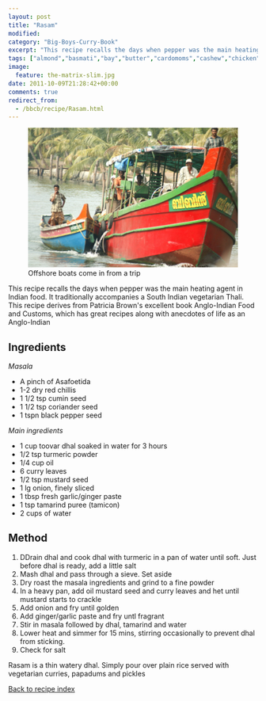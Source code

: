 ```yaml
---
layout: post
title: "Rasam"
modified:
category: "Big-Boys-Curry-Book"
excerpt: "This recipe recalls the days when pepper was the main heating agent in Indian food"
tags: ["almond","basmati","bay","butter","cardomoms","cashew","chicken","cinnamon","cloves","cumin","ghee","lamb","mace","nuts","pepper","rice","saffron","turmeric"]
image:
  feature: the-matrix-slim.jpg
date: 2011-10-09T21:28:42+00:00
comments: true
redirect_from: 
  - /bbcb/recipe/Rasam.html
---
```


<figure>
	<a href="/images/bbcb/pict2348.jpg" alt="Alleppey, Kerala, India" title="Alleppey, Kerala, India &#169; Ashley Kitson 12/09/2011"><img src="/images/bbcb/pict2348.jpg"/></a>
	<figcaption>Offshore boats come in from a trip</figcaption>
</figure>

This recipe recalls the days when pepper was the main heating agent in Indian food. It traditionally accompanies a South Indian vegetarian Thali.  This recipe derives from Patricia Brown's excellent book Anglo-Indian Food and Customs</a>, which has great recipes along with anecdotes of life as an Anglo-Indian
        
## Ingredients
        
<p><em>Masala</em></p>
<ul><li>A pinch of Asafoetida</li><li>1-2 dry red chillis</li><li>1 1/2 tsp cumin seed</li><li>1 1/2 tsp coriander seed</li><li>1 tspn black pepper seed</li></ul>
<p><em>Main ingredients</em></p>
<ul><li>1 cup toovar dhal soaked in water for 3 hours</li><li>1/2 tsp turmeric powder</li><li>1/4 cup oil</li><li>6 curry leaves</li><li>1/2 tsp mustard seed</li><li>1 lg onion, finely sliced</li><li>1 tbsp fresh garlic/ginger paste</li><li>1 tsp tamarind puree (tamicon)</li><li>2 cups of water</li></ul>
        
## Method

<ol><li>DDrain dhal and cook dhal with turmeric in a pan of water until soft. Just before dhal is ready, add a little salt</li><li>Mash dhal and pass through a sieve.  Set aside</li><li>Dry roast the masala ingredients and grind to a fine powder</li><li>In a heavy pan, add oil mustard seed and curry leaves and het until mustard starts to crackle</li><li>Add onion and fry until golden</li><li>Add ginger/garlic paste and fry untl fragrant</li><li>Stir in masala followed by dhal, tamarind and water</li><li>Lower heat and simmer for 15 mins, stirring occasionally to prevent dhal from sticking.</li><li>Check for salt</li></ol><p>Rasam is a thin watery dhal.  Simply pour over plain rice served with vegetarian curries, papadums and pickles</p>   

<a href="/bbcb">Back to recipe index</a>      